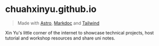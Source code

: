 # chuahxinyu.github.io
> Made with [Astro](https://astro.build), [Markdoc](https://markdoc.dev) and [Tailwind](https://tailwindcss.com)

Xin Yu's little corner of the internet to showcase technical projects, host tutorial and workshop resources and share uni notes.